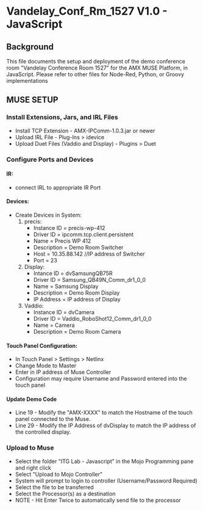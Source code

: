 # Vandelay_Conf_Rm_1527 V1.0 - JavaScript
## Background
This file documents the setup and deployment of the demo conference room "Vandelay Conference Room 1527" for the AMX MUSE Platform, in JavaScript.  Please refer to other files for Node-Red, Python, or Groovy implementations
## MUSE SETUP

### Install Extensions, Jars, and IRL Files
- Install  TCP Extension - AMX-IPComm-1.0.3.jar or newer
- Upload IRL File - Plug-Ins > idevice
- Upload Duet Files (Vaddio and Display) - Plugins > Duet

### Configure Ports and Devices

#### IR:
- connect IRL to appropriate IR Port

#### Devices:
- Create Devices in System:
    1. precis: 
        - Instance ID = precis-wp-412
        - Driver ID = ipcomm.tcp.client.persistent
        - Name = Precis WP 412
        - Description = Demo Room Switcher
        - Host = 10.35.88.142 //IP address of Switcher
        - Port = 23
    2. Display:
        - Intance ID = dvSamsungQB75R
        - Driver ID = Samsung_QB49N_Comm_dr1_0_0
        - Name = Samsung Display
        - Description = Demo Room Display
        - IP Address = IP address of Display
    3. Vaddio:
        - Instance ID = dvCamera
        - Driver ID = Vaddio_RoboShot12_Comm_dr1_0_0
        - Name = Camera
        - Description = Demo Room Camera
        

#### Touch Panel Configuration:
 - In Touch Panel > Settings > Netlinx
 - Change Mode to Master
 - Enter in IP address of Muse Controller
 - Configuration may require Username and Password entered into the touch panel
 

#### Update Demo Code
- Line 19 - Modify the "AMX-XXXX" to match the Hostname of the touch panel connected to the Muse.  
- Line 29 - Modify the IP Address of dvDisplay to match the IP address of the controlled display.
     
### Upload to Muse
- Select the folder "ITG Lab - Javascript" in the Mojo Programming pane and right click
- Select "Upload to Mojo Controller"
- System will prompt to login to controller (Username/Password Required)
- Select the file to be transferred
- Select the Processor(s) as a destination
- NOTE - Hit Enter Twice to automatically send file to the processor
